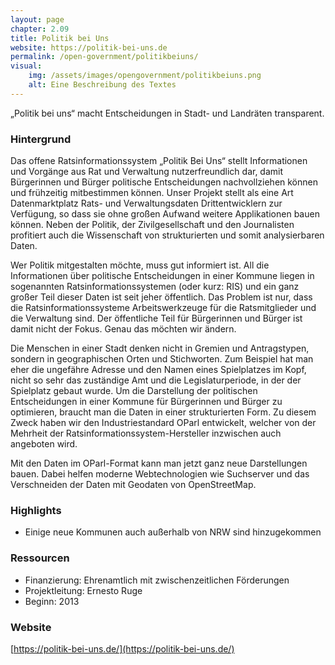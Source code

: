```yaml
---
layout: page
chapter: 2.09
title: Politik bei Uns
website: https://politik-bei-uns.de
permalink: /open-government/politikbeiuns/
visual:
    img: /assets/images/opengovernment/politikbeiuns.png
    alt: Eine Beschreibung des Textes
---
```


„Politik bei uns“ macht Entscheidungen in Stadt- und Landräten transparent. 

### Hintergrund

Das offene Ratsinformationssystem „Politik Bei Uns“ stellt Informationen und Vorgänge aus Rat und Verwaltung nutzerfreundlich dar, damit Bürgerinnen und Bürger politische Entscheidungen nachvollziehen können und frühzeitig mitbestimmen können. Unser Projekt stellt als eine Art Datenmarktplatz Rats- und Verwaltungsdaten Drittentwicklern zur Verfügung, so dass sie ohne großen Aufwand weitere Applikationen bauen können. Neben der Politik, der Zivilgesellschaft und den Journalisten profitiert auch die Wissenschaft von strukturierten und somit analysierbaren Daten.

Wer Politik mitgestalten möchte, muss gut informiert ist. All die Informationen über politische Entscheidungen in einer Kommune liegen in sogenannten Ratsinformationssystemen (oder kurz: RIS) und ein ganz großer Teil dieser Daten ist seit jeher öffentlich. Das Problem ist nur, dass die Ratsinformationssysteme Arbeitswerkzeuge für die Ratsmitglieder und die Verwaltung sind. Der öffentliche Teil für Bürgerinnen und Bürger ist damit nicht der Fokus. Genau das möchten wir ändern.

Die Menschen in einer Stadt denken nicht in Gremien und Antragstypen, sondern in geographischen Orten und Stichworten. Zum Beispiel hat man eher die ungefähre Adresse und den Namen eines Spielplatzes im Kopf, nicht so sehr das zuständige Amt und die Legislaturperiode, in der der Spielplatz gebaut wurde. Um die Darstellung der politischen Entscheidungen in einer Kommune für Bürgerinnen und Bürger zu optimieren, braucht man die Daten in einer strukturierten Form. Zu diesem Zweck haben wir den Industriestandard OParl entwickelt, welcher von der Mehrheit der Ratsinformationssystem-Hersteller inzwischen auch angeboten wird.

Mit den Daten im OParl-Format kann man jetzt ganz neue Darstellungen bauen. Dabei helfen moderne Webtechnologien wie Suchserver und das Verschneiden der Daten mit Geodaten von OpenStreetMap.


### Highlights

* Einige neue Kommunen auch außerhalb von NRW sind hinzugekommen

### Ressourcen

* Finanzierung: Ehrenamtlich mit zwischenzeitlichen Förderungen
* Projektleitung: Ernesto Ruge 
* Beginn: 2013 


### Website

[https://politik-bei-uns.de/](https://politik-bei-uns.de/)